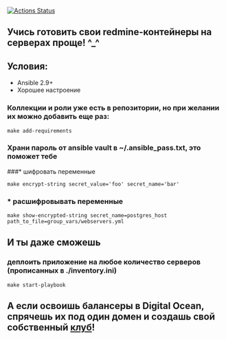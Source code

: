 [![Actions Status](https://github.com/Muz4k/devops-for-programmers-project-lvl2/workflows/hexlet-check/badge.svg)](https://github.com/Muz4k/devops-for-programmers-project-lvl2/actions)

## Учись готовить свои redmine-контейнеры на серверах проще! ^_^

## Условия:
- Ansible 2.9+
- Хорошее настроение

### Коллекции и роли уже есть в репозитории, но при желании их можно добавить еще раз:
```
make add-requirements
```

### Храни пароль от ansible vault в ~/.ansible_pass.txt, это поможет тебе 
 ###* шифровать переменные
```
make encrypt-string secret_value='foo' secret_name='bar'
```

### * расшифровывать переменные
```
make show-encrypted-string secret_name=postgres_host path_to_file=group_vars/webservers.yml
```

## И ты даже сможешь

### деплоить приложение на любое количество серверов (прописанных в ./inventory.ini)
```
make start-playbook
```

## А если освоишь балансеры в Digital Ocean, спрячешь их под один домен и создашь свой собственный [клуб](https://project.gitpushforce.club/)!